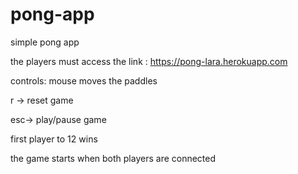 # pong-app

simple pong app

the players must access the link : https://pong-lara.herokuapp.com


controls: mouse moves the paddles

r -> reset game

esc-> play/pause game


first player to 12 wins

the game starts when both players are connected

